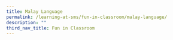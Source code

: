 ```yaml
---
title: Malay Language
permalink: /learning-at-sms/fun-in-classroom/malay-language/
description: ""
third_nav_title: Fun in Classroom
---
```

